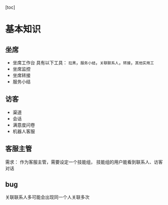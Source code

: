 [toc]
# 基本知识
## 坐席

- 坐席工作台
具有以下工具：
`拉黑`，`服务小结`，`关联联系人`，`转接`，`其他实用工`
- 坐席监控
- 坐席转接
- 服务小结
## 访客
- 渠道
- 会话
- 满意度问卷
- 机器人客服

## 客服主管
需求：
作为客服主管，需要设定一个技能组，
技能组的用户能看到联系人、访客对话 

## bug
关联联系人多可能会出现同一个人关联多次